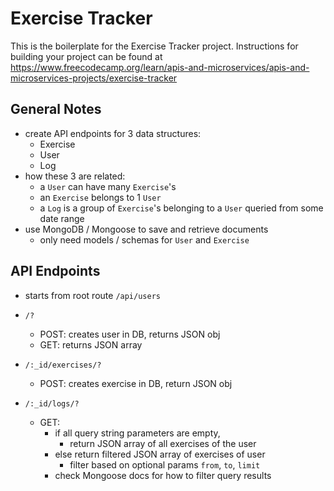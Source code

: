 # Exercise Tracker

This is the boilerplate for the Exercise Tracker project. Instructions for building your project can be found at https://www.freecodecamp.org/learn/apis-and-microservices/apis-and-microservices-projects/exercise-tracker

## General Notes

- create API endpoints for 3 data structures:
    - Exercise
    - User
    - Log
- how these 3 are related:
    - a `User` can have many `Exercise`'s
    - an `Exercise` belongs to 1 `User`
    - a `Log` is a group of `Exercise`'s belonging to a `User` queried from some date range
- use MongoDB / Mongoose to save and retrieve documents
    - only need models / schemas for `User` and `Exercise`

## API Endpoints

- starts from root route `/api/users`

- `/?`
    - POST: creates user in DB, returns JSON obj
    - GET: returns JSON array
- `/:_id/exercises/?`
    - POST: creates exercise in DB, return JSON obj
- `/:_id/logs/?`
    - GET: 
        - if all query string parameters are empty,
            - return JSON array of all exercises of the user
        - else return filtered JSON array of exercises of user
            - filter based on optional params `from`, `to`, `limit`
        - check Mongoose docs for how to filter query results